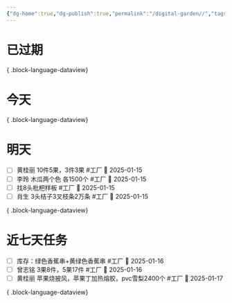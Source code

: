 ```yaml
---
{"dg-home":true,"dg-publish":true,"permalink":"/digital-garden//","tags":["gardenEntry"],"dgPassFrontmatter":true}
---
```


# 已过期

{ .block-language-dataview}
# 今天

{ .block-language-dataview}
# 明天
- [ ] 黄桂丽 10件5果，3件3果 #工厂 📅 2025-01-15
- [ ] 李玲 木瓜两个色 各1500个 #工厂 📅 2025-01-15
- [ ] 找8头枇杷样板 #工厂 📅 2025-01-15
- [ ] 肖生 3头桔子3叉枝条2万条 #工厂 📅 2025-01-15

{ .block-language-dataview}
# 近七天任务
- [ ] 库存：绿色香蕉串+黄绿色香蕉串 #工厂 📅 2025-01-16
- [ ] 曾志铭 3果8件，5果17件 #工厂 📅 2025-01-16
- [ ] 黄桂丽 苹果烧披风，苹果丁加热熔胶，pvc雪梨2400个 #工厂 📅 2025-01-17

{ .block-language-dataview}

